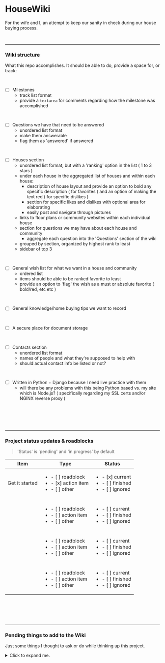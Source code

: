 # HouseWiki

For the wife and I, an attempt to keep our sanity in check during our house buying process.


<br>


--------------------------------------------------------------------------------------------------
### Wiki structure

What this repo accomplishes. It should be able to do, provide a space for, or track:

<br>

  - [ ] Milestones
    + track list format
    + provide a `textarea` for comments regarding how the milestone was accomplished

<br>

  - [ ] Questions we have that need to be answered
    + unordered list format
    + make them answerable
    + flag them as 'answered' if answered

<br>

  - [ ] Houses section
    + unordered list format, but with a 'ranking' option in the list ( 1 to 3 stars )
    + under each house in the aggregated list of houses and within each house:
      * description of house layout and provide an option to bold any specific description ( for favorites ) and an option of making the text red ( for specific dislikes )
      * section for specific likes and dislikes with optional area for elaborating
      * easily post and navigate through pictures
    + links to floor plans or community websites within each individual house
    + section for questions we may have about each house and community
      * aggregate each question into the 'Questions' section of the wiki
    + grouped by section, organized by highest rank to least
    + sidebar of top 3

<br>

  - [ ] General wish list for what we want in a house and community
    + ordered list
    + items should be able to be ranked favorite to least
    + provide an option to 'flag' the wish as a must or absolute favorite ( bold/red, etc etc )

<br>

  - [ ] General knowledge/home buying tips we want to record

<br>

  - [ ] A secure place for document storage

<br>

  - [ ] Contacts section
    + unordered list format
    + names of people and what they're supposed to help with
    + should actual contact info be listed or not?

<br>

  - [ ] Written in Python + Django because I need live practice with them
    + will there be any problems with this being Python based vs. my site which is Node.js? ( specifically regarding my SSL certs and/or NGINX reverse proxy )








<br><br><br><br>








--------------------------------------------------------------------------------------------------
### Project status updates & roadblocks

  > 'Status' is 'pending' and 'in progress' by default

| Item           | Type              | Status         |
|----------------|-------------------|----------------|
| Get it started | <ul><li>- [ ] roadblock</li><li>- [x] action item</li><li>- [ ] other</li></ul> | <ul><li>- [x] current</li><li>- [ ] finished</li><li>- [ ] ignored</li></ul>
|                |                   |                |
|                | <ul><li>- [ ] roadblock</li><li>- [ ] action item</li><li>- [ ] other</li></ul> | <ul><li>- [ ] current</li><li>- [ ] finished</li><li>- [ ] ignored</li></ul>
|                |                   |                |
|                | <ul><li>- [ ] roadblock</li><li>- [ ] action item</li><li>- [ ] other</li></ul> | <ul><li>- [ ] current</li><li>- [ ] finished</li><li>- [ ] ignored</li></ul>
|                |                   |                |
|                | <ul><li>- [ ] roadblock</li><li>- [ ] action item</li><li>- [ ] other</li></ul> | <ul><li>- [ ] current</li><li>- [ ] finished</li><li>- [ ] ignored</li></ul>








<br><br><br><br>








--------------------------------------------------------------------------------------------------
### Pending things to add to the Wiki

Just some things I thought to ask or do while thinking up this project.

<details>
<summary>
Click to expand me.
</summary>


<br><br>


__General knowledge, tips__

  - You can apply to other lenders within 15 days without impacting credit


<br><br>


__Things we need to remember to consider__

  - Toll cost
  - Crime rate
  - Traffic
  - School district
  - ( petty ) Sun in eyes during commute or at your back?
  - Cable/internet/electric companies for the area


<br><br>


__Questions for each visited lender/house/community__

  - Builder/lender: Who will oversee the construction?

  - What's your completion date policy? Do we get any sort of SLA if a build is delayed by something not caused by us? Is there an option to hold back funds for builder delays?

  - When can I come see the property during construction? Any rules?

  - What would taxes/insurance/HOA cost for this house?

  - What's the ( more descriptive ) time line of house approval - house built - house move-in ready? What about the community? ( ex: Aubrey @ 8 months vs. Princeton @ 2/3 months )

  - Does the contract have cost escalation clause?

  - What's the timing for 3rd parry new construction for home inspections? ( some builders don't want inspectors on the property during the build process, possibility of poor construction practices )

  - ( during construction ) What's your status on the three inspection milestones? ( before they pour, before drywall, before walk through )

  - Lender: would `any specific agreement signed` have penalties for leaving the home before xx amount of months/years?

  - What's the slope of the lot? ( would it be on a hill, would it be difficult for him to play outside )

  - Do you have a list of vendors we need to meet throughout the process? Where are they located?

  - When are upgrades paid for? Upfront or at closing?



<br><br>



__General Questions__

  - ( For DR Horton ) What are the HBC milestones? What're you looking for when reviewing banking/financial records? Any specificities we need to be aware of for obtaining approval?

  - We've seen Princeton and Aubrey. Are there any other communities near or in between that'd be cheaper?

  - Whats the inspection process like?

  - When we sign a purchase agreement does that lock in the price of the home? ( ex: we give the deposit now to hold a spot while we work on fixing credit and don't sign on a house until xx months later )

  - Can you make additional upgrades once the home started? Any limits on that? ( i.e. nothing structural, etc etc )

  - What is a PID community/neighborhood? Why should we like/dislike it? ( Procure documentation from Cheri, Princeton is PID )

  - What's a MUD community? Why should we like/dislike it?

  - We've seen people with issues with water drainage between lots. Was this resolved? What was the issue? Is there a place where we can file a dispute or claim if we happen to run into this issue, in Aubrey specifically, but also in any other community?

  - What's a Purchase Agreement?

  - What's the difference between a Rate and APR on a mortgage loan?

  - Cheri: is the community USDA?

  - Can you provide us with an HOA rules and regulations sheet?

  - What incentives do you have for using you as a lender? ( get it in writing )


<br><br>


__Wish List__

 - [ ] Good lighting
 - [ ] Good fixtures

<br><br>

__House TODO's__

  - [ ] Look up school ratings in Princeton vs. Aubrey
  - [ ] Organize documents and notes from DR Horton folders
  - [x] Programmatic approach to tracking _<b>all</b> of this_


</details>
